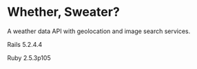 # Whether, Sweater?

A weather data API with geolocation and image search services.



Rails 5.2.4.4

Ruby 2.5.3p105
